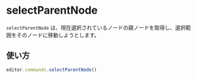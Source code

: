 # selectParentNode

<!-- `selectParentNode` will try to get the parent node of the currently selected node and move the selection to that node. -->

`selectParentNode` は、現在選択されているノードの親ノードを取得し、選択範囲をそのノードに移動しようとします。

## 使い方

```js
editor.commands.selectParentNode()
```
